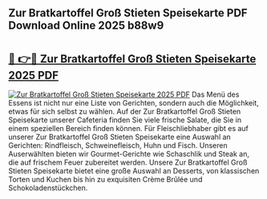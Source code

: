 ## Zur Bratkartoffel Groß Stieten Speisekarte PDF Download Online 2025 b88w9

# <h2><a href="http://gc6rja.nevu.top/?p=Zur+Bratkartoffel+Gro%c3%9f+Stieten+Speisekarte">🔗 👉🔴 Zur Bratkartoffel Groß Stieten Speisekarte 2025 PDF</a></h2>

[![Zur Bratkartoffel Groß Stieten Speisekarte 2025 PDF](https://i.imgur.com/dBaPXMq.png)](http://gc6rja.nevu.top/?p=Zur+Bratkartoffel+Gro%c3%9f+Stieten+Speisekarte)
Das Menü des Essens ist nicht nur eine Liste von Gerichten, sondern auch die Möglichkeit, etwas für sich selbst zu wählen. Auf der Zur Bratkartoffel Groß Stieten Speisekarte unserer Cafeteria finden Sie viele frische Salate, die Sie in einem speziellen Bereich finden können. Für Fleischliebhaber gibt es auf unserer Zur Bratkartoffel Groß Stieten Speisekarte eine Auswahl an Gerichten: Rindfleisch, Schweinefleisch, Huhn und Fisch. Unseren Auserwählten bieten wir Gourmet-Gerichte wie Schaschlik und Steak an, die auf frischem Feuer zubereitet werden. Unsere Zur Bratkartoffel Groß Stieten Speisekarte bietet eine große Auswahl an Desserts, von klassischen Torten und Kuchen bis hin zu exquisiten Crème Brûlée und Schokoladenstückchen.
